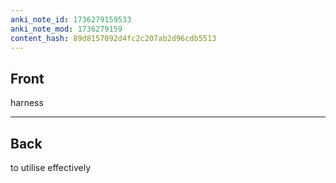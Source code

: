 ```yaml
---
anki_note_id: 1736279159533
anki_note_mod: 1736279159
content_hash: 89d8157092d4fc2c207ab2d96cdb5513
---
```


## Front

harness

<hr/>

## Back

to utilise effectively